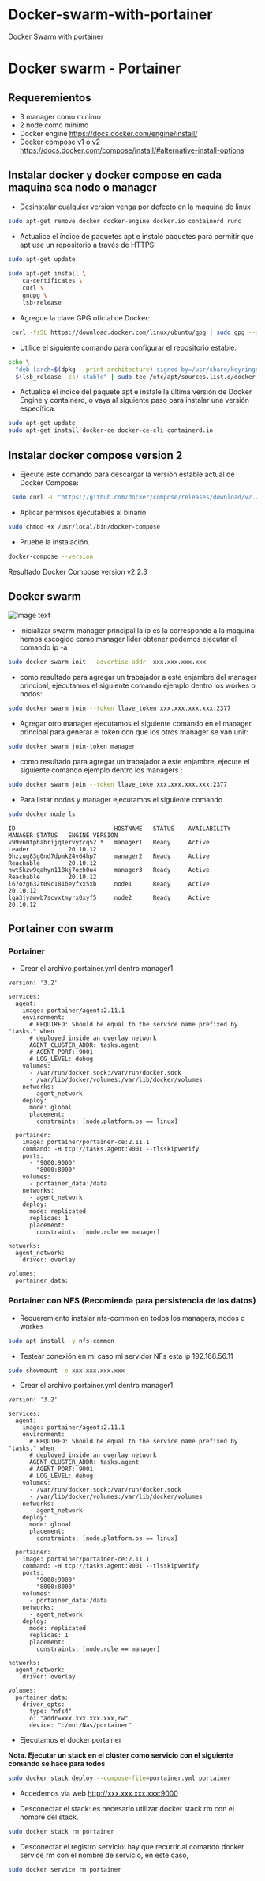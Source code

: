 # Docker-swarm-with-portainer
Docker Swarm with portainer

# Docker swarm - Portainer

## Requeremientos

- 3 manager como minimo
- 2 node como minimo
- Docker engine https://docs.docker.com/engine/install/
- Docker compose v1 o v2 https://docs.docker.com/compose/install/#alternative-install-options
## Instalar docker y docker compose en cada maquina sea nodo o manager 

- Desinstalar cualquier version venga por defecto en la maquina de linux  

```bash
sudo apt-get remove docker docker-engine docker.io containerd runc
````

- Actualice el índice de paquetes apt e instale paquetes para permitir que apt use un repositorio a través de HTTPS:

```bash
sudo apt-get update
```

```bash
sudo apt-get install \
    ca-certificates \
    curl \
    gnupg \
    lsb-release
```
- Agregue la clave GPG oficial de Docker:

```bash
 curl -fsSL https://download.docker.com/linux/ubuntu/gpg | sudo gpg --dearmor -o /usr/share/keyrings/docker-archive-keyring.gpg
```

- Utilice el siguiente comando para configurar el repositorio estable.
```bash
echo \
  "deb [arch=$(dpkg --print-architecture) signed-by=/usr/share/keyrings/docker-archive-keyring.gpg] https://download.docker.com/linux/ubuntu \
  $(lsb_release -cs) stable" | sudo tee /etc/apt/sources.list.d/docker.list > /dev/null
```
- Actualice el índice del paquete apt e instale la última versión de Docker Engine y containerd, o vaya al siguiente paso para instalar una versión específica:

```bash
sudo apt-get update
sudo apt-get install docker-ce docker-ce-cli containerd.io
```

## Instalar docker compose version 2

- Ejecute este comando para descargar la versión estable actual de Docker Compose:
```bash
 sudo curl -L "https://github.com/docker/compose/releases/download/v2.2.3/docker-compose-$(uname -s)-$(uname -m)" -o /usr/local/bin/docker-compose
```

- Aplicar permisos ejecutables al binario:

```bash
sudo chmod +x /usr/local/bin/docker-compose
````
- Pruebe la instalación.
```bash
docker-compose --version
```

Resultado Docker Compose version v2.2.3

## Docker swarm 

![Image text](https://docs.docker.com/engine/swarm/images/swarm-diagram.png)
-  Inicializar swarm manager principal la ip es la corresponde a la maquina hemos escogido como manager lider obtener podemos ejecutar el comando ip -a
```bash
sudo docker swarm init --advertise-addr  xxx.xxx.xxx.xxx
```

- como resultado para agregar un trabajador a este enjambre del manager principal, ejecutamos el siguiente comando ejemplo dentro los workes o nodos:
```bash
sudo docker swarm join --token llave_token xxx.xxx.xxx.xxx:2377
```

- Agregar otro manager ejecutamos el siguiente comando en el manager principal para generar el token con que los otros manager se van unir:
```bash 
sudo docker swarm join-token manager
````
- como resultado para agregar un trabajador a este enjambre, ejecute el siguiente comando ejemplo dentro los managers :
```bash
sudo docker swarm join --token llave_toke xxx.xxx.xxx.xxx:2377
```

- Para listar nodos y manager ejecutamos el siguiente comando

```bash
sudo docker node ls 
```
```
ID                            HOSTNAME   STATUS    AVAILABILITY   MANAGER STATUS   ENGINE VERSION
v99v60tphabrijq1ervytcq52 *   manager1   Ready     Active         Leader           20.10.12
0hzzug83g0nd7dpmk24v64hp7     manager2   Ready     Active         Reachable        20.10.12
hwt5kzw9qahyn118kj7ozh0u4     manager3   Ready     Active         Reachable        20.10.12
l67ozg632t09c181beyfxx5xb     node1      Ready     Active                          20.10.12
lga3jyawwb7scvxtmyrx0xyf5     node2      Ready     Active                          20.10.12
```
## Portainer con swarm

### Portainer 

- Crear el archivo portainer.yml dentro manager1

```
version: '3.2'

services:
  agent:
    image: portainer/agent:2.11.1
    environment:
      # REQUIRED: Should be equal to the service name prefixed by "tasks." when
      # deployed inside an overlay network
      AGENT_CLUSTER_ADDR: tasks.agent
      # AGENT_PORT: 9001
      # LOG_LEVEL: debug
    volumes:
      - /var/run/docker.sock:/var/run/docker.sock
      - /var/lib/docker/volumes:/var/lib/docker/volumes
    networks:
      - agent_network
    deploy:
      mode: global
      placement:
        constraints: [node.platform.os == linux]

  portainer:
    image: portainer/portainer-ce:2.11.1
    command: -H tcp://tasks.agent:9001 --tlsskipverify
    ports:
      - "9000:9000"
      - "8000:8000"
    volumes:
      - portainer_data:/data
    networks:
      - agent_network
    deploy:
      mode: replicated
      replicas: 1
      placement:
        constraints: [node.role == manager]

networks:
  agent_network:
    driver: overlay

volumes:
  portainer_data:
```

### Portainer con NFS  (Recomienda para persistencia de los datos)

- Requeremiento instalar nfs-common en todos los managers, nodos o workes

```bash
sudo apt install -y nfs-common
````
- Testear conexión en mi caso mi servidor NFs esta ip 192.168.56.11  
```bash
sudo showmount -e xxx.xxx.xxx.xxx
```

- Crear el archivo portainer.yml dentro manager1

```
version: '3.2'

services:
  agent:
    image: portainer/agent:2.11.1
    environment:
      # REQUIRED: Should be equal to the service name prefixed by "tasks." when
      # deployed inside an overlay network
      AGENT_CLUSTER_ADDR: tasks.agent
      # AGENT_PORT: 9001
      # LOG_LEVEL: debug
    volumes:
      - /var/run/docker.sock:/var/run/docker.sock
      - /var/lib/docker/volumes:/var/lib/docker/volumes
    networks:
      - agent_network
    deploy:
      mode: global
      placement:
        constraints: [node.platform.os == linux]

  portainer:
    image: portainer/portainer-ce:2.11.1
    command: -H tcp://tasks.agent:9001 --tlsskipverify
    ports:
      - "9000:9000"
      - "8000:8000"
    volumes:
      - portainer_data:/data
    networks:
      - agent_network
    deploy:
      mode: replicated
      replicas: 1
      placement:
        constraints: [node.role == manager]

networks:
  agent_network:
    driver: overlay

volumes:
  portainer_data:
    driver_opts:
      type: "nfs4"
      o: "addr=xxx.xxx.xxx.xxx,rw"
      device: ":/mnt/Nas/portainer"

```

- Ejecutamos el docker portainer 

**Nota. Ejecutar un stack en el clúster como servicio con el siguiente comando se hace para todos**

```bash
sudo docker stack deploy --compose-file=portainer.yml portainer 
```
- Accedemos via web http://xxx.xxx.xxx.xxx:9000

- Desconectar el stack: es necesario utilizar docker stack rm con el nombre del stack.
```bash
sudo docker stack rm portainer
```

- Desconectar el registro servicio: hay que recurrir al comando docker service rm con el nombre de servicio, en este caso, 

```bash
sudo docker service rm portainer
```
